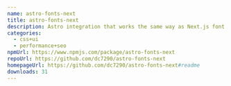 ```yaml
---
name: astro-fonts-next
title: astro-fonts-next
description: Astro integration that works the same way as Next.js font optimization.
categories:
  - css+ui
  - performance+seo
npmUrl: https://www.npmjs.com/package/astro-fonts-next
repoUrl: https://github.com/dc7290/astro-fonts-next
homepageUrl: https://github.com/dc7290/astro-fonts-next#readme
downloads: 31
---
```

